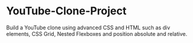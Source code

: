 # YouTube-Clone-Project
Build a YouTube clone using advanced CSS and HTML such as div elements, CSS Grid, Nested Flexboxes and position absolute and relative.
